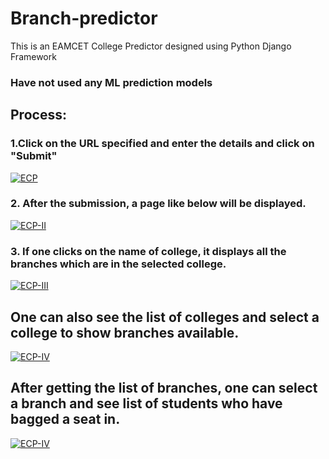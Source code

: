 # Branch-predictor
This is an EAMCET College Predictor designed using Python Django Framework
### Have not used any ML prediction models
## Process:

### 1.Click on the URL specified and enter the details and click on "Submit" 

<a href= "http://drive.google.com/uc?export=view&id=1_XLlor6wvhtbIZpGsfz_a9hz6l6nji4I"><img src="http://drive.google.com/uc?export=view&id=1_XLlor6wvhtbIZpGsfz_a9hz6l6nji4I" alt="ECP" width= auto height = auto ></a>
### 2. After the submission, a page like below will be displayed.
<a href= "http://drive.google.com/uc?export=view&id=1u-viKNmPmZujvVtka0t8lBlAUCy-hDjV"><img src="http://drive.google.com/uc?export=view&id=1u-viKNmPmZujvVtka0t8lBlAUCy-hDjV" alt="ECP-II" width= auto height = auto ></a>
### 3. If one clicks on the name of college, it displays all the branches which are in the selected college.
<a href= "http://drive.google.com/uc?export=view&id=1gY8DFDiULIYABiE8ufKslrDnLaA9PaEY"><img src="http://drive.google.com/uc?export=view&id=1gY8DFDiULIYABiE8ufKslrDnLaA9PaEY" alt="ECP-III" width= auto height = auto ></a>

## One can also see the list of colleges and select a college to show branches available.
 <a href= "http://drive.google.com/uc?export=view&id=1ZHKYZgebtAflwkeNCZZ83DZBjqQGkukx"><img src="http://drive.google.com/uc?export=view&id=1ZHKYZgebtAflwkeNCZZ83DZBjqQGkukx" alt="ECP-IV" width= auto height = auto ></a>

## After getting the list of branches, one can select a branch and see list of students who have bagged a seat in.
<a href= "http://drive.google.com/uc?export=view&id=1fWFEYM6nWmVHiGGY8QZQdB3_9aPW8Izc"><img src="http://drive.google.com/uc?export=view&id=1fWFEYM6nWmVHiGGY8QZQdB3_9aPW8Izc" alt="ECP-IV" width= auto height = auto ></a>
